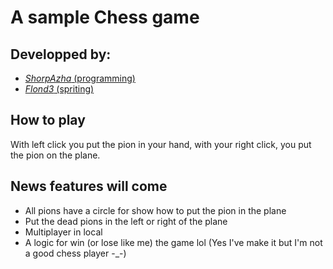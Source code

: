 # A sample Chess game
## Developped by:
* [_ShorpAzha_ (programming)](https://github.com/ShorpAzha)
* [_Flond3_ (spriting)](https://github.com/Flond3)
## How to play
With left click you put the pion in your hand, with your right click, you put the pion on the plane.
## News features will come
* All pions have a circle for show how to put the pion in the plane
* Put the dead pions in the left or right of the plane
* Multiplayer in local
* A logic for win (or lose like me) the game lol
(Yes I've make it but I'm not a good chess player -_-)
